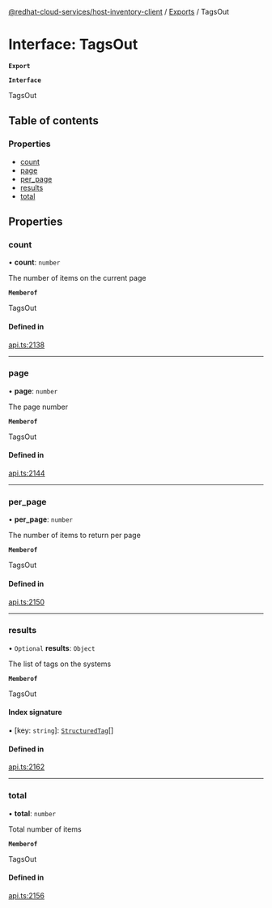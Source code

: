 [@redhat-cloud-services/host-inventory-client](../README.md) / [Exports](../modules.md) / TagsOut

# Interface: TagsOut

**`Export`**

**`Interface`**

TagsOut

## Table of contents

### Properties

- [count](TagsOut.md#count)
- [page](TagsOut.md#page)
- [per\_page](TagsOut.md#per_page)
- [results](TagsOut.md#results)
- [total](TagsOut.md#total)

## Properties

### count

• **count**: `number`

The number of items on the current page

**`Memberof`**

TagsOut

#### Defined in

[api.ts:2138](https://github.com/RedHatInsights/javascript-clients/blob/master/packages/host-inventory/api.ts#L2138)

___

### page

• **page**: `number`

The page number

**`Memberof`**

TagsOut

#### Defined in

[api.ts:2144](https://github.com/RedHatInsights/javascript-clients/blob/master/packages/host-inventory/api.ts#L2144)

___

### per\_page

• **per\_page**: `number`

The number of items to return per page

**`Memberof`**

TagsOut

#### Defined in

[api.ts:2150](https://github.com/RedHatInsights/javascript-clients/blob/master/packages/host-inventory/api.ts#L2150)

___

### results

• `Optional` **results**: `Object`

The list of tags on the systems

**`Memberof`**

TagsOut

#### Index signature

▪ [key: `string`]: [`StructuredTag`](StructuredTag.md)[]

#### Defined in

[api.ts:2162](https://github.com/RedHatInsights/javascript-clients/blob/master/packages/host-inventory/api.ts#L2162)

___

### total

• **total**: `number`

Total number of items

**`Memberof`**

TagsOut

#### Defined in

[api.ts:2156](https://github.com/RedHatInsights/javascript-clients/blob/master/packages/host-inventory/api.ts#L2156)
